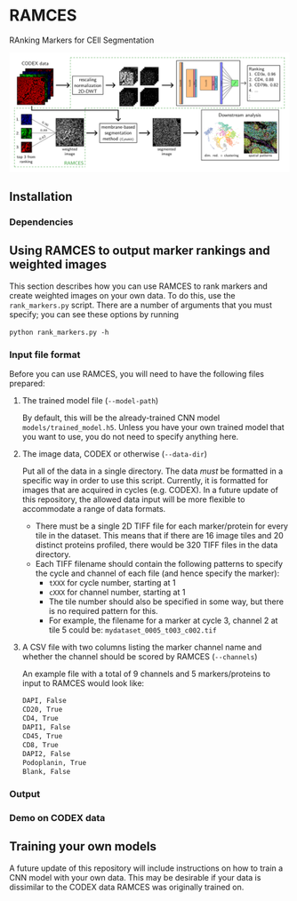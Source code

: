 # RAMCES

RAnking Markers for CEll Segmentation

![RAMCES Figure](ramces_fig.png)

## Installation

[//]: # (instructions, typical install time)

### Dependencies

[//]: # (all software dependencies and operating systems)

## Using RAMCES to output marker rankings and weighted images

This section describes how you can use RAMCES to rank markers and create weighted images on your own data. To do this, use the `rank_markers.py` script. There are a number of arguments that you must specify; you can see these options by running

`python rank_markers.py -h`

### Input file format

Before you can use RAMCES, you will need to have the following files prepared:

1. The trained model file (`--model-path`)
    
    By default, this will be the already-trained CNN model `models/trained_model.h5`. Unless you have your own trained model that you want to use, you do not need to specify anything here.

2. The image data, CODEX or otherwise (`--data-dir`)

    Put all of the data in a single directory. The data *must* be formatted in a specific way in order to use this script. Currently, it is formatted for images that are acquired in cycles (e.g. CODEX). In a future update of this repository, the allowed data input will be more flexible to accommodate a range of data formats.
    
    - There must be a single 2D TIFF file for each marker/protein for every tile in the dataset. This means that if there are 16 image tiles and 20 distinct proteins profiled, there would be 320 TIFF files in the data directory.
    - Each TIFF filename should contain the following patterns to specify the cycle and channel of each file (and hence specify the marker):
        - `tXXX` for cycle number, starting at 1
        - `cXXX` for channel number, starting at 1
        - The tile number should also be specified in some way, but there is no required pattern for this.
        - For example, the filename for a marker at cycle 3, channel 2 at tile 5 could be: `mydataset_0005_t003_c002.tif`

3. A CSV file with two columns listing the marker channel name and whether the channel should be scored by RAMCES (`--channels`)

    An example file with a total of 9 channels and 5 markers/proteins to input to RAMCES would look like:

    ```
    DAPI, False
    CD20, True
    CD4, True
    DAPI1, False
    CD45, True
    CD8, True
    DAPI2, False
    Podoplanin, True
    Blank, False
    ```

### Output

### Demo on CODEX data

[//]: # (instructions, expected output, expected run time for demo)

## Training your own models

A future update of this repository will include instructions on how to train a CNN model with your own data. This may be desirable if your data is dissimilar to the CODEX data RAMCES was originally trained on.

[//]: # (### Required input files)

